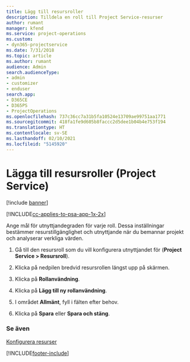 ```yaml
---
title: Lägg till resursroller
description: Tilldela en roll till Project Service-resurser
author: rumant
manager: kfend
ms.service: project-operations
ms.custom:
- dyn365-projectservice
ms.date: 7/31/2018
ms.topic: article
ms.author: rumant
audience: Admin
search.audienceType:
- admin
- customizer
- enduser
search.app:
- D365CE
- D365PS
- ProjectOperations
ms.openlocfilehash: 737c36cc7a31b5fa10524e13709ae99751aa1771
ms.sourcegitcommit: 418fa1fe9d605b8faccc2d5dee1b04b4e753f194
ms.translationtype: HT
ms.contentlocale: sv-SE
ms.lasthandoff: 02/10/2021
ms.locfileid: "5145920"
---
```

# <a name="add-resource-roles-project-service"></a>Lägga till resursroller (Project Service)

[!include [banner](../includes/psa-now-project-operations.md)]

[!INCLUDE[cc-applies-to-psa-app-1x-2x](../includes/cc-applies-to-psa-app-1x-2x.md)]

Ange mål för utnyttjandegraden för varje roll. Dessa inställningar bestämmer resurstillgänglighet och utnyttjande när du bemannar projekt och analyserar verkliga värden.  
  
1.  Gå till den resursroll som du vill konfigurera utnyttjandet för (**Project Service > Resursroll**).  
  
2.  Klicka på nedpilen bredvid resursrollen längst upp på skärmen.  
  
3.  Klicka på **Rollanvändning**.  
  
4.  Klicka på **Lägg till ny rollanvändning**.  
  
5.  I området **Allmänt**, fyll i fälten efter behov.  
  
6.  Klicka på **Spara** eller **Spara och stäng**.  
  
### <a name="see-also"></a>Se även  
 [Konfigurera resurser](../psa/set-up-resources.md)


[!INCLUDE[footer-include](../includes/footer-banner.md)]